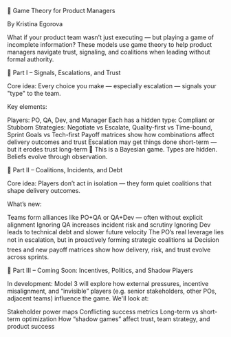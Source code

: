 🧠 Game Theory for Product Managers

By Kristina Egorova

What if your product team wasn’t just executing — but playing a game of incomplete information?
These models use game theory to help product managers navigate trust, signaling, and coalitions when leading without formal authority.

📘 Part I – Signals, Escalations, and Trust

Core idea:
Every choice you make — especially escalation — signals your "type" to the team.

Key elements:

Players: PO, QA, Dev, and Manager
Each has a hidden type: Compliant or Stubborn
Strategies: Negotiate vs Escalate, Quality-first vs Time-bound, Sprint Goals vs Tech-first
Payoff matrices show how combinations affect delivery outcomes and trust
Escalation may get things done short-term — but it erodes trust long-term
🧩 This is a Bayesian game. Types are hidden. Beliefs evolve through observation.

📗 Part II – Coalitions, Incidents, and Debt

Core idea:
Players don’t act in isolation — they form quiet coalitions that shape delivery outcomes.

What’s new:

Teams form alliances like PO+QA or QA+Dev — often without explicit alignment
Ignoring QA increases incident risk and scrutiny
Ignoring Dev leads to technical debt and slower future velocity
The PO’s real leverage lies not in escalation, but in proactively forming strategic coalitions
📊 Decision trees and new payoff matrices show how delivery, risk, and trust evolve across sprints.

🔮 Part III – Coming Soon: Incentives, Politics, and Shadow Players

In development:
Model 3 will explore how external pressures, incentive misalignment, and “invisible” players (e.g. senior stakeholders, other POs, adjacent teams) influence the game. We'll look at:

Stakeholder power maps
Conflicting success metrics
Long-term vs short-term optimization
How “shadow games” affect trust, team strategy, and product success

